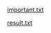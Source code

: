 [important.txt](attachments/WEBRESOURCE208728cf57504af67ca54c0cd8921e5cimportant.txt)

[result.txt](attachments/WEBRESOURCEb53098610b3df2d738ff36495771668eresult.txt)